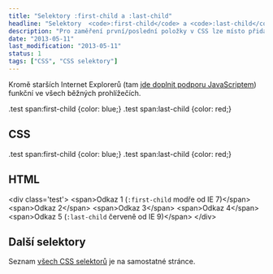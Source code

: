 ```yaml
---
title: "Selektory :first-child a :last-child"
headline: "Selektory  <code>:first-child</code> a <code>:last-child</code>"
description: "Pro zaměření první/poslední položky v CSS lze místo přidávání tříd použít <code>:first</code>/<code>last-child</code>."
date: "2013-05-11"
last_modification: "2013-05-11"
status: 1
tags: ["CSS", "CSS selektory"]
---
```


Kromě starších Internet Explorerů (tam [jde doplnit podporu JavaScriptem](/css3-ie)) funkční ve všech běžných prohlížečích.

.test span:first-child {color: blue;}
.test span:last-child {color: red;}

## CSS

.test span:first-child {color: blue;}
.test span:last-child {color: red;}

## HTML

&lt;div class='test'>
	&lt;span>Odkaz 1 (`:first-child` modře od IE 7)&lt;/span>
	&lt;span>Odkaz 2&lt;/span>
	&lt;span>Odkaz 3&lt;/span>
	&lt;span>Odkaz 4&lt;/span>
	&lt;span>Odkaz 5 (`:last-child` červeně od IE 9)&lt;/span>
&lt;/div>	

## Další selektory

Seznam [všech CSS selektorů](/css-selektory) je na samostatné stránce.